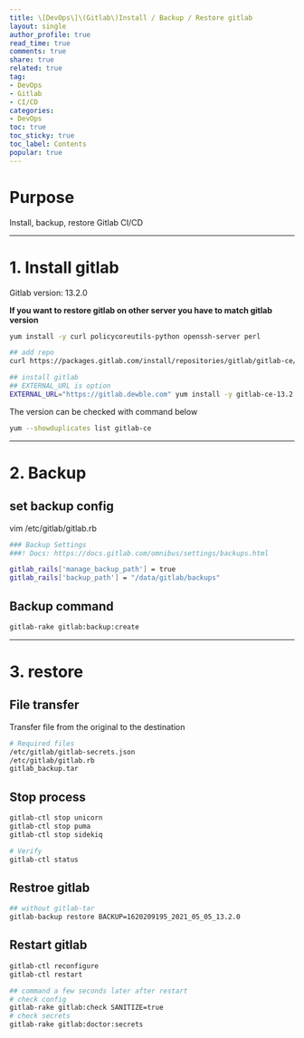 ```yaml
---
title: \[DevOps\]\(Gitlab\)Install / Backup / Restore gitlab
layout: single
author_profile: true
read_time: true
comments: true
share: true
related: true
tag:
- DevOps
- Gitlab
- CI/CD
categories:
- DevOps
toc: true
toc_sticky: true
toc_label: Contents
popular: true
---
```

# Purpose
Install, backup, restore Gitlab CI/CD  

---
# 1. Install gitlab

Gitlab version: 13.2.0

**If you want to restore gitlab on other server you have to match gitlab version**

```bash
yum install -y curl policycoreutils-python openssh-server perl

## add repo 
curl https://packages.gitlab.com/install/repositories/gitlab/gitlab-ce/script.rpm.sh | sudo bash

## install gitlab
## EXTERNAL_URL is option
EXTERNAL_URL="https://gitlab.dewble.com" yum install -y gitlab-ce-13.2.0-ce.0.el7
```

The version can be checked with command below

```bash
yum --showduplicates list gitlab-ce 
```    

---
# 2. Backup

## set backup config

vim /etc/gitlab/gitlab.rb

```bash
### Backup Settings
###! Docs: https://docs.gitlab.com/omnibus/settings/backups.html

gitlab_rails['manage_backup_path'] = true
gitlab_rails['backup_path'] = "/data/gitlab/backups"
```

## Backup command

```bash
gitlab-rake gitlab:backup:create
```  

---
# 3. restore
## File transfer

Transfer file from the original to the destination

```bash
# Required files
/etc/gitlab/gitlab-secrets.json
/etc/gitlab/gitlab.rb
gitlab_backup.tar
```

## Stop process

```bash
gitlab-ctl stop unicorn
gitlab-ctl stop puma
gitlab-ctl stop sidekiq

# Verify
gitlab-ctl status
```

## Restroe gitlab

```bash
## without gitlab-tar
gitlab-backup restore BACKUP=1620209195_2021_05_05_13.2.0

```

## Restart gitlab

```bash
gitlab-ctl reconfigure
gitlab-ctl restart

## command a few seconds later after restart
# check config
gitlab-rake gitlab:check SANITIZE=true
# check secrets
gitlab-rake gitlab:doctor:secrets
```